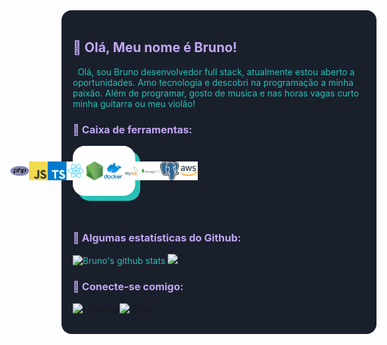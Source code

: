 <div style="background: #1A1F2C; color:#27C1B6; padding: 18px; border-radius: 16px">
<h2 style="color:#C2A8F3"> 👋 Olá, Meu nome é Bruno! </h2>

<!-- <div style="float: right; margin-left: 20px">
   <img src="https://media.giphy.com/media/LmNwrBhejkK9EFP504/giphy.gif" height=180px>
</div> -->
<p align="left" color="#C2A8F3">
     &nbsp Olá, sou Bruno desenvolvedor full stack, atualmente estou aberto a oportunidades. Amo tecnologia e descobri na programação a minha paixão. Além de programar, gosto de musica e nas horas vagas curto minha guitarra ou meu violão!
</p>

<h3 style="color:#C2A8F3"> 🧰 Caixa de ferramentas:  </h3>
 
<div style="height: 80px; width: 100px; background: #fff; border-radius: 19px; box-shadow: 8px 8px; display: flex; justify-content: center; align-items: center;">
<img align="left" alt="PHP" width="30px" src="https://raw.githubusercontent.com/github/explore/80688e429a7d4ef2fca1e82350fe8e3517d3494d/topics/php/php.png" />
<img align="left" alt="JavaScript" width="30px" src="https://raw.githubusercontent.com/github/explore/80688e429a7d4ef2fca1e82350fe8e3517d3494d/topics/javascript/javascript.png" />
<img align="left" alt="Typescript" width="30px" src="https://raw.githubusercontent.com/github/explore/80688e429a7d4ef2fca1e82350fe8e3517d3494d/topics/typescript/typescript.png" />
<img align="left" alt="Typescript" width="30px" src="https://raw.githubusercontent.com/github/explore/80688e429a7d4ef2fca1e82350fe8e3517d3494d/topics/react/react.png" />
<img align="left" alt="NodeJs" width="30px" src="https://raw.githubusercontent.com/github/explore/80688e429a7d4ef2fca1e82350fe8e3517d3494d/topics/nodejs/nodejs.png" />
<img align="left" alt="Docker" width="30px" src="https://raw.githubusercontent.com/github/explore/80688e429a7d4ef2fca1e82350fe8e3517d3494d/topics/docker/docker.png" />
<img align="left" alt="Mysql" width="30px" src="https://raw.githubusercontent.com/github/explore/80688e429a7d4ef2fca1e82350fe8e3517d3494d/topics/mysql/mysql.png" />
<img align="left" alt="MongoDB" width="30px" src="https://raw.githubusercontent.com/github/explore/80688e429a7d4ef2fca1e82350fe8e3517d3494d/topics/mongodb/mongodb.png" />
<img align="left" alt="Postgresql" width="30px" src="https://raw.githubusercontent.com/github/explore/80688e429a7d4ef2fca1e82350fe8e3517d3494d/topics/postgresql/postgresql.png" />
<img align="left" alt="AWS" width="30px" src="https://raw.githubusercontent.com/github/explore/fbceb94436312b6dacde68d122a5b9c7d11f9524/topics/aws/aws.png" />
</div>

<br>
<br>

<h3 style="color:#C2A8F3"> 📝 Algumas estatísticas do Github: </h3>

<div>

![Bruno's github stats](https://github-readme-stats.vercel.app/api?username=vespidhook&show_icons=true&hide_border=false&theme=tokyonight&hide_title=true) <img src="https://media.giphy.com/media/LmNwrBhejkK9EFP504/giphy.gif" height=165px>

</div>

<h3 style="color:#C2A8F3"> 🤙 Conecte-se comigo:  </h3>

[![Linkedin](https://img.shields.io/badge/-LinkedIn-blue?style=for-the-badge&logo=Linkedin&logoColor=white)](https://www.linkedin.com/in/brunoalvesilva/)
[![Gmail](https://img.shields.io/badge/-Gmail-c14438?style=for-the-badge&logo=Gmail&logoColor=white)](mailto:brunoalves_s@outlook.com)

</div>
